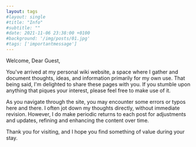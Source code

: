 ```yaml
---
layout: tags
#layout: single
#title: "Info"
#subtitle: ""
#date: 2021-11-06 23:38:00 +0100
#background: '/img/posts/01.jpg'
#tags: ['importantmessage']
---
```


Welcome, Dear Guest,

You've arrived at my personal wiki website, a space where I gather and document thoughts, ideas, and information primarily for my own use. That being said, I'm delighted to share these pages with you. If you stumble upon anything that piques your interest, please feel free to make use of it.

As you navigate through the site, you may encounter some errors or typos here and there. I often jot down my thoughts directly, without immediate revision. However, I do make periodic returns to each post for adjustments and updates, refining and enhancing the content over time.

Thank you for visiting, and I hope you find something of value during your stay.
